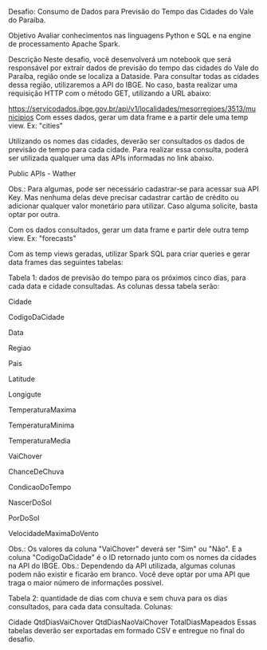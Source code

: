 Desafio: Consumo de Dados para Previsão do Tempo das Cidades do Vale do Paraíba.

Objetivo
Avaliar conhecimentos nas linguagens Python e SQL e na engine de processamento Apache Spark.

Descrição
Neste desafio, você desenvolverá um notebook que será responsável por extrair dados de previsão do tempo das cidades do Vale do Paraíba, região onde se localiza a Dataside. Para consultar todas as cidades dessa região, utilizaremos a API do IBGE. No caso, basta realizar uma requisição HTTP com o método GET, utilizando a URL abaixo:

https://servicodados.ibge.gov.br/api/v1/localidades/mesorregioes/3513/municipios
Com esses dados, gerar um data frame e a partir dele uma temp view. Ex: "cities"

Utilizando os nomes das cidades, deverão ser consultados os dados de previsão de tempo para cada cidade. Para realizar essa consulta, poderá ser utilizada qualquer uma das APIs informadas no link abaixo.

Public APIs - Wather

Obs.: Para algumas, pode ser necessário cadastrar-se para acessar sua API Key. Mas nenhuma delas deve precisar cadastrar cartão de crédito ou adicionar qualquer valor monetário para utilizar. Caso alguma solicite, basta optar por outra.

Com os dados consultados, gerar um data frame e partir dele outra temp view. Ex: "forecasts"

Com as temp views geradas, utilizar Spark SQL para criar queries e gerar data frames das seguintes tabelas:

Tabela 1: dados de previsão do tempo para os próximos cinco dias, para cada data e cidade consultadas. As colunas dessa tabela serão:

Cidade

CodigoDaCidade

Data

Regiao

Pais

Latitude

Longigute

TemperaturaMaxima

TemperaturaMinima

TemperaturaMedia

VaiChover

ChanceDeChuva

CondicaoDoTempo

NascerDoSol

PorDoSol

VelocidadeMaximaDoVento

Obs.: Os valores da coluna "VaiChover" deverá ser "Sim" ou "Não". E a coluna "CodigoDaCidade" é o ID retornado junto com os nomes da cidades na API do IBGE. Obs.: Dependendo da API utilizada, algumas colunas podem não existir e ficarão em branco. Você deve optar por uma API que traga o maior número de informações possível.

Tabela 2: quantidade de dias com chuva e sem chuva para os dias consultados, para cada data consultada. Colunas:

Cidade
QtdDiasVaiChover
QtdDiasNaoVaiChover
TotalDiasMapeados
Essas tabelas deverão ser exportadas em formado CSV e entregue no final do desafio.

